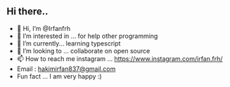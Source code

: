 ## Hi there..

- 👋 Hi, I’m @Irfanfrh
- 👀 I’m interested in ... for help other programming
- 🌱 I’m currently... learning typescript
- 💞️ I’m looking to ... collaborate on open source
- 📫 How to reach me instagram ... https://www.instagram.com/irfan.frh/
- Email : hakimirfan837@gmail.com
- Fun fact ... I am very happy :)
<!--
**Irfanfrh/Irfanfrh** is a ✨ _special_ ✨ repository because its `README.md` (this file) appears on your GitHub profile.


Hi there

- 👋 Hi, I’m @Irfanfrh
- 👀 I’m interested in ... for help other programming
- 🌱 I’m currently... learning typescript
- 💞️ I’m looking to ... collaborate on open source
- 📫 How to reach me instagram ... (https://www.instagram.com/irfan_frh/)
- Email : hakimirfan837@gmail.com
- Fun fact ... I am very happy :)

<div style="width:360px;max-width:100%;"><div style="height:0;padding-bottom:75%;position:relative;"><iframe width="360" height="270" style="position:absolute;top:0;left:0;width:100%;height:100%;" frameBorder="0" src="https://imgflip.com/embed/58bnd6"></iframe></div><p><a href="https://imgflip.com/gif/58bnd6">via Imgflip</a></p></div>
